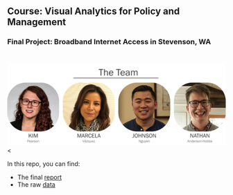 ## Course: Visual Analytics for Policy and Management
### Final Project: Broadband Internet Access in Stevenson, WA
#
<img src="https://github.com/andernd/Team_Assignments/raw/master/portraits.png" width="800" class="center"><


In this repo, you can find:

* The final [report](https://andernd.github.io/Team_Assignments/)
* The raw [data](https://github.com/andernd/Team_Assignments/blob/master/Internet2.RData)
